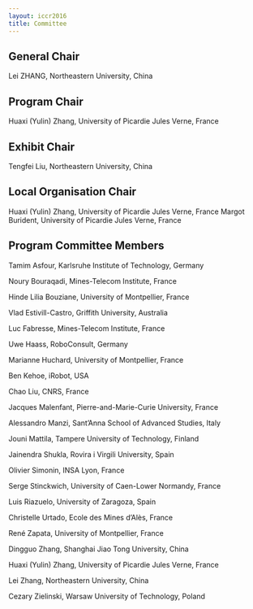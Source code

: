 ```yaml
---
layout: iccr2016
title: Committee
---
```

>

## General Chair

Lei ZHANG, Northeastern University, China

## Program Chair

Huaxi (Yulin) Zhang, University of Picardie Jules Verne, France

## Exhibit Chair

Tengfei Liu, Northeastern University, China

## Local Organisation Chair

Huaxi (Yulin) Zhang, University of Picardie Jules Verne, France
Margot Burident, University of Picardie Jules Verne, France

## Program Committee Members

Tamim Asfour, Karlsruhe Institute of Technology, Germany

Noury Bouraqadi, Mines-Telecom Institute, France

Hinde Lilia Bouziane, University of Montpellier, France

Vlad Estivill-Castro, Griffith University, Australia

Luc Fabresse, Mines-Telecom Institute, France

Uwe Haass, RoboConsult, Germany

Marianne Huchard, University of Montpellier, France

Ben Kehoe, iRobot, USA

Chao Liu, CNRS, France

Jacques Malenfant, Pierre-and-Marie-Curie University, France

Alessandro Manzi, Sant’Anna School of Advanced Studies, Italy

Jouni Mattila, Tampere University of Technology, Finland

Jainendra Shukla, Rovira i Virgili University, Spain

Olivier Simonin, INSA Lyon, France

Serge Stinckwich, University of Caen-Lower Normandy, France

Luis Riazuelo, University of Zaragoza, Spain

Christelle Urtado, Ecole des Mines d’Alès, France

René Zapata, University of Montpellier, France

Dingguo Zhang, Shanghai Jiao Tong University, China

Huaxi (Yulin) Zhang, University of Picardie Jules Verne, France

Lei Zhang, Northeastern University, China

Cezary Zielinski, Warsaw University of Technology, Poland
